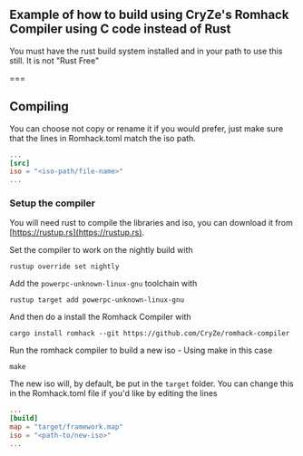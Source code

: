 ## Example of how to build using CryZe's Romhack Compiler using C code instead of Rust
You must have the rust build system installed and in your path to use this still. It is not "Rust Free"

===

## Compiling
You can choose not copy or rename it if you would prefer, just make sure that the lines in
Romhack.toml match the iso path.
```Toml
...
[src]
iso = "<iso-path/file-name>"
...
```

### Setup the compiler

You will need rust to compile the libraries and iso, you can download it from
[https://rustup.rs](https://rustup.rs).

Set the compiler to work on the nightly build with
```
rustup override set nightly
```

Add the `powerpc-unknown-linux-gnu` toolchain with
```
rustup target add powerpc-unknown-linux-gnu
```

And then do a install the Romhack Compiler with
```
cargo install romhack --git https://github.com/CryZe/romhack-compiler
```

Run the romhack compiler to build a new iso - Using make in this case
```
make
```

The new iso will, by default, be put in the `target` folder. You can change this
in the Romhack.toml file if you'd like by editing the lines
```Toml
...
[build]
map = "target/framework.map"
iso = "<path-to/new-iso>"
...
```
